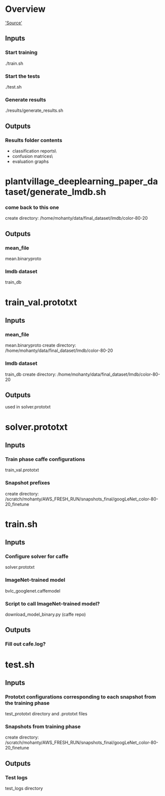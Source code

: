 # Overview
['Source'](<https://github.com/salathegroup/plantvillage_deeplearning_paper_analysis>)

## Inputs
### Start training
./train.sh

### Start the tests
./test.sh

### Generate results
./results/generate_results.sh

## Outputs
### Results folder contents
- classification reports\
- confusion matrices\
- evaluation graphs


# plantvillage_deeplearning_paper_dataset/generate_lmdb.sh

### come back to this one
create directory: /home/mohanty/data/final_dataset/lmdb/color-80-20

## Outputs
### mean_file
mean.binaryproto

### lmdb dataset
train_db


# train_val.prototxt

## Inputs
### mean_file
mean.binaryproto
create directory: /home/mohanty/data/final_dataset/lmdb/color-80-20

### lmdb dataset
train_db
create directory: /home/mohanty/data/final_dataset/lmdb/color-80-20

## Outputs
used in solver.prototxt


# solver.prototxt

## Inputs
### Train phase caffe configurations
train_val.prototxt

### Snapshot prefixes
create directory: /scratch/mohanty/AWS_FRESH_RUN/snapshots_final/googLeNet_color-80-20_finetune


# train.sh

## Inputs
### Configure solver for caffe
solver.prototxt

### ImageNet-trained model
bvlc_googlenet.caffemodel

### Script to call ImageNet-trained model?
download_model_binary.py (caffe repo)

## Outputs
### Fill out cafe.log?


# test.sh

## Inputs
### Prototxt configurations corresponding to each snapshot from the training phase
test_prototxt directory and .prototxt files

### Snapshots from training phase
create directory: /scratch/mohanty/AWS_FRESH_RUN/snapshots_final/googLeNet_color-80-20_finetune

## Outputs
### Test logs
test_logs directory
